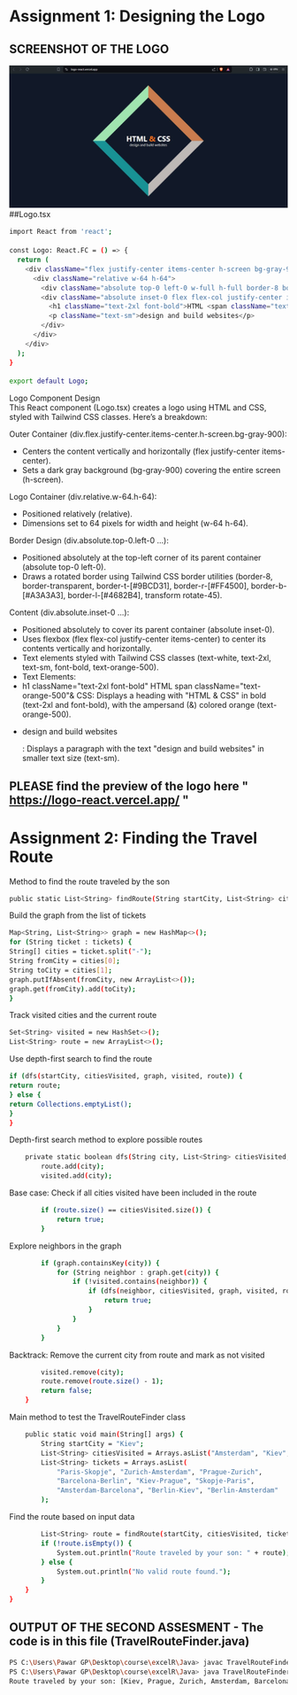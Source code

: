 # Assignment 1: Designing the Logo

## SCREENSHOT OF THE LOGO

![Logo Component Screenshot](https://github.com/Techwolf78/Logo-React/blob/d4765af8a47394f1af45e54509e0b71b102315f8/public/logo.JPG)
##Logo.tsx

```bash
import React from 'react';

const Logo: React.FC = () => {
  return (
    <div className="flex justify-center items-center h-screen bg-gray-900">
      <div className="relative w-64 h-64">
        <div className="absolute top-0 left-0 w-full h-full border-8 border-transparent border-t-[#9BCD31] border-r-[#FF4500] border-b-[#A3A3A3] border-l-[#4682B4] transform rotate-45"></div>
        <div className="absolute inset-0 flex flex-col justify-center items-center text-white text-center">
          <h1 className="text-2xl font-bold">HTML <span className="text-orange-500">&</span> CSS</h1>
          <p className="text-sm">design and build websites</p>
        </div>
      </div>
    </div>
  );
}

export default Logo;
```

Logo Component Design </br>
This React component (Logo.tsx) creates a logo using HTML and CSS, styled with Tailwind CSS classes. Here’s a breakdown:

Outer Container (div.flex.justify-center.items-center.h-screen.bg-gray-900):

- Centers the content vertically and horizontally (flex justify-center items-center).
- Sets a dark gray background (bg-gray-900) covering the entire screen (h-screen).

Logo Container (div.relative.w-64.h-64):

- Positioned relatively (relative).
- Dimensions set to 64 pixels for width and height (w-64 h-64).

Border Design (div.absolute.top-0.left-0 ...):

- Positioned absolutely at the top-left corner of its parent container (absolute top-0 left-0).
- Draws a rotated border using Tailwind CSS border utilities (border-8, border-transparent, border-t-[#9BCD31], border-r-[#FF4500], border-b-[#A3A3A3], border-l-[#4682B4], transform rotate-45).

Content (div.absolute.inset-0 ...):

- Positioned absolutely to cover its parent container (absolute inset-0).
- Uses flexbox (flex flex-col justify-center items-center) to center its contents vertically and horizontally.
- Text elements styled with Tailwind CSS classes (text-white, text-2xl, text-sm, font-bold, text-orange-500).
- Text Elements:
- h1 className="text-2xl font-bold" HTML span className="text-orange-500"&</span> CSS</h1>: Displays a heading with "HTML & CSS" in bold (text-2xl and font-bold), with the ampersand (&) colored orange (text-orange-500).
- <p className="text-sm">design and build websites</p>: Displays a paragraph with the text "design and build websites" in smaller text size (text-sm).

## PLEASE find the preview of the logo here " https://logo-react.vercel.app/ "

# Assignment 2: Finding the Travel Route

Method to find the route traveled by the son

```bash
public static List<String> findRoute(String startCity, List<String> citiesVisited, List<String> tickets) {
```

Build the graph from the list of tickets

```bash
Map<String, List<String>> graph = new HashMap<>();
for (String ticket : tickets) {
String[] cities = ticket.split("-");
String fromCity = cities[0];
String toCity = cities[1];
graph.putIfAbsent(fromCity, new ArrayList<>());
graph.get(fromCity).add(toCity);
}
```

Track visited cities and the current route

```bash
Set<String> visited = new HashSet<>();
List<String> route = new ArrayList<>();
```

Use depth-first search to find the route

```bash
if (dfs(startCity, citiesVisited, graph, visited, route)) {
return route;
} else {
return Collections.emptyList();
}
}
```

Depth-first search method to explore possible routes

```bash
    private static boolean dfs(String city, List<String> citiesVisited, Map<String, List<String>> graph, Set<String> visited, List<String> route) {
        route.add(city);
        visited.add(city);
```

Base case: Check if all cities visited have been included in the route

```bash
        if (route.size() == citiesVisited.size()) {
            return true;
        }
```

Explore neighbors in the graph

```bash
        if (graph.containsKey(city)) {
            for (String neighbor : graph.get(city)) {
                if (!visited.contains(neighbor)) {
                    if (dfs(neighbor, citiesVisited, graph, visited, route)) {
                        return true;
                    }
                }
            }
        }
```

Backtrack: Remove the current city from route and mark as not visited

```bash
        visited.remove(city);
        route.remove(route.size() - 1);
        return false;
    }
```

Main method to test the TravelRouteFinder class

```bash
    public static void main(String[] args) {
        String startCity = "Kiev";
        List<String> citiesVisited = Arrays.asList("Amsterdam", "Kiev", "Zurich", "Prague", "Berlin", "Barcelona");
        List<String> tickets = Arrays.asList(
            "Paris-Skopje", "Zurich-Amsterdam", "Prague-Zurich",
            "Barcelona-Berlin", "Kiev-Prague", "Skopje-Paris",
            "Amsterdam-Barcelona", "Berlin-Kiev", "Berlin-Amsterdam"
        );
```

Find the route based on input data

```bash
        List<String> route = findRoute(startCity, citiesVisited, tickets);
        if (!route.isEmpty()) {
            System.out.println("Route traveled by your son: " + route);
        } else {
            System.out.println("No valid route found.");
        }
    }
}
```

## OUTPUT OF THE SECOND ASSESMENT - The code is in this file (TravelRouteFinder.java)

```bash
PS C:\Users\Pawar GP\Desktop\course\excelR\Java> javac TravelRouteFinder.java
PS C:\Users\Pawar GP\Desktop\course\excelR\Java> java TravelRouteFinder.java
Route traveled by your son: [Kiev, Prague, Zurich, Amsterdam, Barcelona, Berlin]
```
